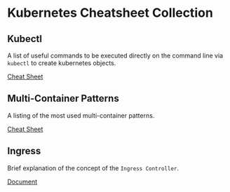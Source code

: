 # Kubernetes Cheatsheet Collection

## Kubectl

A list of useful commands to be executed directly on the command line via `kubectl` to create kubernetes objects.

[Cheat Sheet](kubectl-cheatsheet.md)

## Multi-Container Patterns

A listing of the most used multi-container patterns.

[Cheat Sheet](microservice-design-patterns-cheatsheet.md)

## Ingress

Brief explanation of the concept of the `Ingress Controller`.

[Document](Ingress.md)